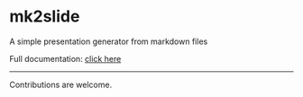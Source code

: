mk2slide
========

A simple presentation generator from markdown files

Full documentation: [click here](https://mk2slide.github.io/)

---

Contributions are welcome.
